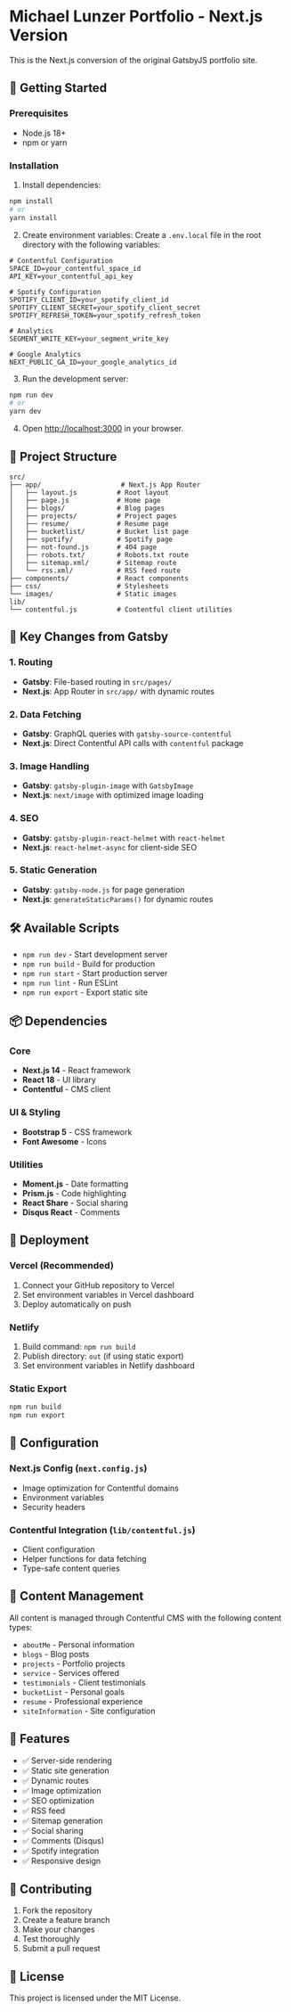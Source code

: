 # Michael Lunzer Portfolio - Next.js Version

This is the Next.js conversion of the original GatsbyJS portfolio site.

## 🚀 Getting Started

### Prerequisites

- Node.js 18+ 
- npm or yarn

### Installation

1. Install dependencies:
```bash
npm install
# or
yarn install
```

2. Create environment variables:
Create a `.env.local` file in the root directory with the following variables:

```env
# Contentful Configuration
SPACE_ID=your_contentful_space_id
API_KEY=your_contentful_api_key

# Spotify Configuration
SPOTIFY_CLIENT_ID=your_spotify_client_id
SPOTIFY_CLIENT_SECRET=your_spotify_client_secret
SPOTIFY_REFRESH_TOKEN=your_spotify_refresh_token

# Analytics
SEGMENT_WRITE_KEY=your_segment_write_key

# Google Analytics
NEXT_PUBLIC_GA_ID=your_google_analytics_id
```

3. Run the development server:
```bash
npm run dev
# or
yarn dev
```

4. Open [http://localhost:3000](http://localhost:3000) in your browser.

## 📁 Project Structure

```
src/
├── app/                    # Next.js App Router
│   ├── layout.js          # Root layout
│   ├── page.js            # Home page
│   ├── blogs/             # Blog pages
│   ├── projects/          # Project pages
│   ├── resume/            # Resume page
│   ├── bucketlist/        # Bucket list page
│   ├── spotify/           # Spotify page
│   ├── not-found.js       # 404 page
│   ├── robots.txt/        # Robots.txt route
│   ├── sitemap.xml/       # Sitemap route
│   └── rss.xml/           # RSS feed route
├── components/            # React components
├── css/                   # Stylesheets
└── images/                # Static images
lib/
└── contentful.js          # Contentful client utilities
```

## 🔄 Key Changes from Gatsby

### 1. Routing
- **Gatsby**: File-based routing in `src/pages/`
- **Next.js**: App Router in `src/app/` with dynamic routes

### 2. Data Fetching
- **Gatsby**: GraphQL queries with `gatsby-source-contentful`
- **Next.js**: Direct Contentful API calls with `contentful` package

### 3. Image Handling
- **Gatsby**: `gatsby-plugin-image` with `GatsbyImage`
- **Next.js**: `next/image` with optimized image loading

### 4. SEO
- **Gatsby**: `gatsby-plugin-react-helmet` with `react-helmet`
- **Next.js**: `react-helmet-async` for client-side SEO

### 5. Static Generation
- **Gatsby**: `gatsby-node.js` for page generation
- **Next.js**: `generateStaticParams()` for dynamic routes

## 🛠️ Available Scripts

- `npm run dev` - Start development server
- `npm run build` - Build for production
- `npm run start` - Start production server
- `npm run lint` - Run ESLint
- `npm run export` - Export static site

## 📦 Dependencies

### Core
- **Next.js 14** - React framework
- **React 18** - UI library
- **Contentful** - CMS client

### UI & Styling
- **Bootstrap 5** - CSS framework
- **Font Awesome** - Icons

### Utilities
- **Moment.js** - Date formatting
- **Prism.js** - Code highlighting
- **React Share** - Social sharing
- **Disqus React** - Comments

## 🚀 Deployment

### Vercel (Recommended)
1. Connect your GitHub repository to Vercel
2. Set environment variables in Vercel dashboard
3. Deploy automatically on push

### Netlify
1. Build command: `npm run build`
2. Publish directory: `out` (if using static export)
3. Set environment variables in Netlify dashboard

### Static Export
```bash
npm run build
npm run export
```

## 🔧 Configuration

### Next.js Config (`next.config.js`)
- Image optimization for Contentful domains
- Environment variables
- Security headers

### Contentful Integration (`lib/contentful.js`)
- Client configuration
- Helper functions for data fetching
- Type-safe content queries

## 📝 Content Management

All content is managed through Contentful CMS with the following content types:
- `aboutMe` - Personal information
- `blogs` - Blog posts
- `projects` - Portfolio projects
- `service` - Services offered
- `testimonials` - Client testimonials
- `bucketList` - Personal goals
- `resume` - Professional experience
- `siteInformation` - Site configuration

## 🎯 Features

- ✅ Server-side rendering
- ✅ Static site generation
- ✅ Dynamic routes
- ✅ Image optimization
- ✅ SEO optimization
- ✅ RSS feed
- ✅ Sitemap generation
- ✅ Social sharing
- ✅ Comments (Disqus)
- ✅ Spotify integration
- ✅ Responsive design

## 🤝 Contributing

1. Fork the repository
2. Create a feature branch
3. Make your changes
4. Test thoroughly
5. Submit a pull request

## 📄 License

This project is licensed under the MIT License. 